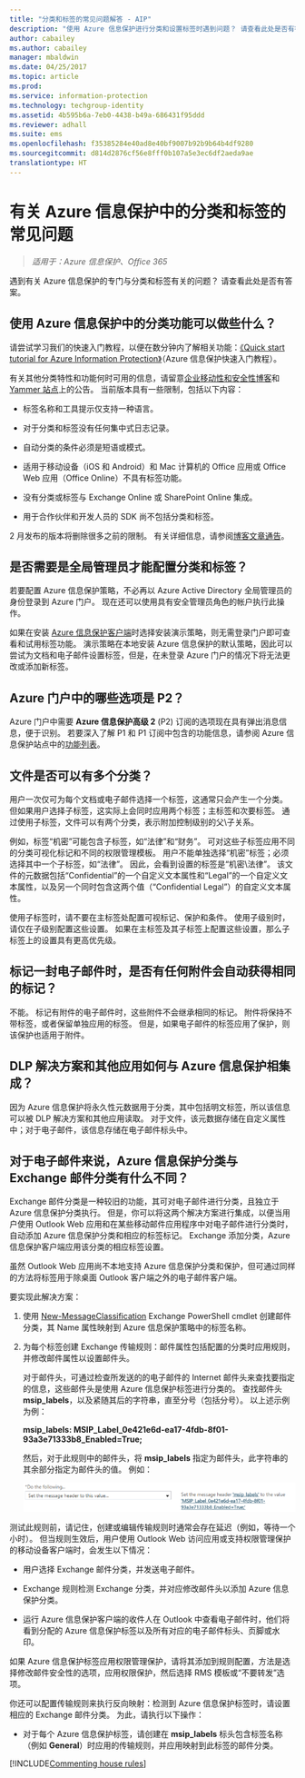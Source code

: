 ```yaml
---
title: "分类和标签的常见问题解答 - AIP"
description: "使用 Azure 信息保护进行分类和设置标签时遇到问题？ 请查看此处是否有答案。"
author: cabailey
ms.author: cabailey
manager: mbaldwin
ms.date: 04/25/2017
ms.topic: article
ms.prod: 
ms.service: information-protection
ms.technology: techgroup-identity
ms.assetid: 4b595b6a-7eb0-4438-b49a-686431f95ddd
ms.reviewer: adhall
ms.suite: ems
ms.openlocfilehash: f35385284e40ad8e40bf9007b92b9b64b4df9280
ms.sourcegitcommit: d814d2876cf56e8fff0b107a5e3ec6df2aeda9ae
translationtype: HT
---
```

# <a name="frequently-asked-questions-about-classification-and-labeling-in-azure-information-protection"></a>有关 Azure 信息保护中的分类和标签的常见问题

>*适用于：Azure 信息保护、Office 365*

遇到有关 Azure 信息保护的专门与分类和标签有关的问题？  请查看此处是否有答案。 

## <a name="what-can-i-do-with-the-classification-capabilities-in-azure-information-protection"></a>使用 Azure 信息保护中的分类功能可以做些什么？

请尝试学习我们的快速入门教程，以便在数分钟内了解相关功能：[《Quick start tutorial for Azure Information Protection》](infoprotect-quick-start-tutorial.md)（Azure 信息保护快速入门教程）。

有关其他分类特性和功能何时可用的信息，请留意[企业移动性和安全性博客](https://blogs.technet.microsoft.com/enterprisemobility/?product=azure-information-protection)和 [Yammer 站点](https://www.yammer.com/askipteam/#/threads/inGroup?type=in_group&feedId=8652489&view=all)上的公告。 当前版本具有一些限制，包括以下内容：

- 标签名称和工具提示仅支持一种语言。

- 对于分类和标签没有任何集中式日志记录。

- 自动分类的条件必须是短语或模式。

- 适用于移动设备（iOS 和 Android）和 Mac 计算机的 Office 应用或 Office Web 应用（Office Online）不具有标签功能。

- 没有分类或标签与 Exchange Online 或 SharePoint Online 集成。

- 用于合作伙伴和开发人员的 SDK 尚不包括分类和标签。

2 月发布的版本将删除很多之前的限制。 有关详细信息，请参阅[博客文章通告](https://blogs.technet.microsoft.com/enterprisemobility/2017/02/08/azure-information-protection-december-update-moves-to-general-availability/)。

## <a name="do-i-need-to-be-a-global-admin-to-configure-classification-and-labels"></a>是否需要是全局管理员才能配置分类和标签？

若要配置 Azure 信息保护策略，不必再以 Azure Active Directory 全局管理员的身份登录到 Azure 门户。 现在还可以使用具有安全管理员角色的帐户执行此操作。

如果在安装 [Azure 信息保护客户端](https://www.microsoft.com/en-us/download/details.aspx?id=53018)时选择安装演示策略，则无需登录门户即可查看和试用标签功能。 演示策略在本地安装 Azure 信息保护的默认策略，因此可以尝试为文档和电子邮件设置标签，但是，在未登录 Azure 门户的情况下将无法更改或添加新标签。 

## <a name="which-options-in-the-azure-portal-are-p2"></a>Azure 门户中的哪些选项是 P2？

Azure 门户中需要 **Azure 信息保护高级 2** (P2) 订阅的选项现在具有弹出消息信息，便于识别。 若要深入了解 P1 和 P1 订阅中包含的功能信息，请参阅 Azure 信息保护站点中的[功能列表](https://www.microsoft.com/cloud-platform/azure-information-protection-features)。

## <a name="can-a-file-have-more-than-one-classification"></a>文件是否可以有多个分类？

用户一次仅可为每个文档或电子邮件选择一个标签，这通常只会产生一个分类。 但如果用户选择子标签，这实际上会同时应用两个标签；主标签和次要标签。 通过使用子标签，文件可以有两个分类，表示附加控制级别的父\子关系。

例如，标签“机密”可能包含子标签，如“法律”和“财务”。 可对这些子标签应用不同的分类可视化标记和不同的权限管理模板。 用户不能单独选择“机密”标签；必须选择其中一个子标签，如“法律”。 因此，会看到设置的标签是“机密\法律”。 该文件的元数据包括“Confidential”的一个自定义文本属性和“Legal”的一个自定义文本属性，以及另一个同时包含这两个值（“Confidential Legal”）的自定义文本属性。 

使用子标签时，请不要在主标签处配置可视标记、保护和条件。 使用子级别时，请仅在子级别配置这些设置。 如果在主标签及其子标签上配置这些设置，那么子标签上的设置具有更高优先级。

## <a name="when-an-email-is-labeled-do-any-attachments-automatically-get-the-same-labeling"></a>标记一封电子邮件时，是否有任何附件会自动获得相同的标记？

不能。 标记有附件的电子邮件时，这些附件不会继承相同的标记。 附件将保持不带标签，或者保留单独应用的标签。 但是，如果电子邮件的标签应用了保护，则该保护也适用于附件。

## <a name="how-can-dlp-solutions-and-other-applications-integrate-with-azure-information-protection"></a>DLP 解决方案和其他应用如何与 Azure 信息保护相集成？

因为 Azure 信息保护将永久性元数据用于分类，其中包括明文标签，所以该信息可以被 DLP 解决方案和其他应用读取。 对于文件，该元数据存储在自定义属性中；对于电子邮件，该信息存储在电子邮件标头中。

## <a name="how-is-azure-information-protection-classification-for-emails-different-from-exchange-message-classification"></a>对于电子邮件来说，Azure 信息保护分类与 Exchange 邮件分类有什么不同？

Exchange 邮件分类是一种较旧的功能，其可对电子邮件进行分类，且独立于 Azure 信息保护分类执行。 但是，你可以将这两个解决方案进行集成，以便当用户使用 Outlook Web 应用和在某些移动邮件应用程序中对电子邮件进行分类时，自动添加 Azure 信息保护分类和相应的标签标记。 Exchange 添加分类，Azure 信息保护客户端应用该分类的相应标签设置。

虽然 Outlook Web 应用尚不本地支持 Azure 信息保护分类和保护，但可通过同样的方法将标签用于除桌面 Outlook 客户端之外的电子邮件客户端。

要实现此解决方案： 

1. 使用 [New-MessageClassification](https://technet.microsoft.com/library/bb124400) Exchange PowerShell cmdlet 创建邮件分类，其 Name 属性映射到 Azure 信息保护策略中的标签名称。 

2. 为每个标签创建 Exchange 传输规则：邮件属性包括配置的分类时应用规则，并修改邮件属性以设置邮件头。 

    对于邮件头，可通过检查所发送的的电子邮件的 Internet 邮件头来查找要指定的信息，这些邮件头是使用 Azure 信息保护标签进行分类的。 查找邮件头 **msip_labels**，以及紧随其后的字符串，直至分号（包括分号）。 以上述示例为例：
    
    **msip_labels: MSIP_Label_0e421e6d-ea17-4fdb-8f01-93a3e71333b8_Enabled=True;**
    
    然后，对于此规则中的邮件头，将 **msip_labels** 指定为邮件头，此字符串的其余部分指定为邮件头的值。 例如：
    
    ![示例 Exchange Online 传输规则，用于为特定 Azure 信息保护标签设置邮件头](../media/exchange-rule-for-message-header.png)

测试此规则前，请记住，创建或编辑传输规则时通常会存在延迟（例如，等待一个小时）。 但当规则生效后，用户使用 Outlook Web 访问应用或支持权限管理保护的移动设备客户端时，会发生以下情况： 

- 用户选择 Exchange 邮件分类，并发送电子邮件。

- Exchange 规则检测 Exchange 分类，并对应修改邮件头以添加 Azure 信息保护分类。

- 运行 Azure 信息保护客户端的收件人在 Outlook 中查看电子邮件时，他们将看到分配的 Azure 信息保护标签以及所有对应的电子邮件标头、页脚或水印。 

如果 Azure 信息保护标签应用权限管理保护，请将其添加到规则配置，方法是选择修改邮件安全性的选项，应用权限保护，然后选择 RMS 模板或“不要转发”选项。

你还可以配置传输规则来执行反向映射：检测到 Azure 信息保护标签时，请设置相应的 Exchange 邮件分类。 为此，请执行以下操作：

- 对于每个 Azure 信息保护标签，请创建在 **msip_labels** 标头包含标签名称（例如 **General**）时应用的传输规则，并应用映射到此标签的邮件分类。


[!INCLUDE[Commenting house rules](../includes/houserules.md)]

